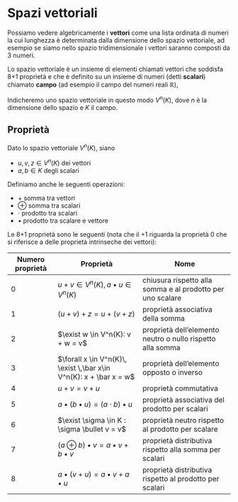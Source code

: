 ﻿# Spazi vettoriali

Possiamo vedere algebricamente i **vettori** come una lista ordinata di numeri la cui lunghezza è determinata dalla dimensione dello spazio vettoriale, ad esempio se siamo nello spazio tridimensionale i vettori saranno composti da 3 numeri.

Lo spazio vettoriale è un insieme di elementi chiamati vettori che soddisfa 8+1 proprietà e che è definito su un insieme di numeri (detti **scalari**) chiamato **campo** (ad esempio il campo del numeri reali $\mathbb{R}$),

Indicheremo uno spazio vettoriale in questo modo $V^n(K)$, dove $n$ è la dimensione dello spazio e $K$ il campo.

## Proprietà

Dato lo spazio vettoriale $V^n(K)$, siano

- $u, v, z \in V^n(K)$ dei vettori
- $a, b \in K$ degli scalari

Definiamo anche le seguenti operazioni:

- $+$ somma tra vettori
- $\oplus$ somma tra scalari
- $\cdot$ prodotto tra scalari
- $\bullet$ prodotto tra scalare e vettore

Le 8+1 proprietà sono le seguenti (nota che il +1 riguarda la proprietà $0$ che si riferisce a delle proprietà intrinseche dei vettori):

| Numero proprietà | Proprietà | Nome |
| --- | --- | --- |
| 0 | $u + v \in V^n(K),\, a \bullet u \in V^n(K)$ | chiusura rispetto alla somma e al prodotto per uno scalare |
| 1 | $(u + v) + z = u+(v + z)$ | proprietà associativa della somma |
| 2 | $\exist w \in V^n(K): v + w = v$ | proprietà dell’elemento neutro o nullo rispetto alla somma |
| 3 | $\forall x \in V^n(K)\, \exist \,\bar x\in V^n(K): x + \bar x = w$ | proprietà dell’elemento opposto o inverso |
| 4 | $u + v = v + u$ | proprietà commutativa |
| 5 | $a \bullet(b \bullet u) = (a \cdot b)\bullet u$ | proprietà associativa del prodotto per scalari |
| 6 | $\exist \sigma \in K : \sigma \bullet v = v$ | proprietà neutro rispetto al prodotto per scalare |
| 7 | $(a \oplus b) \bullet v = a \bullet v + b \bullet v$ | proprietà distributiva rispetto alla somma per scalari |
| 8 | $a \bullet (v  + u) = a \bullet v + a \bullet u$ | proprietà distributiva rispetto al prodotto per scalari |
